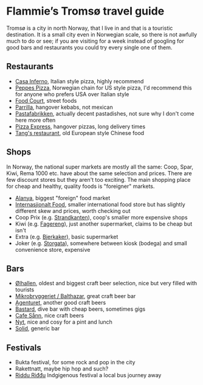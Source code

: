 # Flammie’s Tromsø travel guide

Tromsø is a city in north Norway, that I live in and that is a touristic
destination. It is a small city even in Norwegian scale, so there is not awfully
much to do or see; if you are visiting for a week instead of googling for good
bars and restaurants you could try every single one of them.

## Restaurants

* [Casa Inferno](CASA-INFERNO-Pizza-Restaurant.html), Italian style pizza,
  highly recommend
* [Peppes Pizza](Peppes-Pizza-Tromso.html), Norwegian chain for US style
  pizza, I'd recommend this for anyone who prefers USA over Italian style
* [Food Court](Food-Court-Tromso.html), street foods
* [Parrilla](Parrilla-Restaurant.html), hangover kebabs, not mexican
* [Pastafabrikken](Pastafabrikken.html), actually decent pastadishes, not sure
  why I don't come here more often
* [Pizza Express](Pizza-Express-Tromso.html), hangover pizzas, long delivery
  times
* [Tang's restaurant](Tang-s-restaurant.html), old European style Chinese food

## Shops

In Norway, the national super markets are mostly all the same: Coop, Spar, Kiwi,
Rema 1000 etc. have about the same selection and prices. There are few discount
stores but they aren't too exciting. The main shopping place for cheap and
healthy, quality foods is "foreigner" markets.

* [Alanya](Alanya-Import-Huseyin-Kartay.html), biggest "foreign" food market
* [Internasjionalt Food](International-Foodcenter-AS.html), smaller
  international food store but has slightly different skew and prices, worth
  checking out
* Coop Prix (e.g. [Strandkanten](Coop-Prix-Strandkanten-Nord.html)), coop's
  smaller more expensive shops
* Kiwi (e.g. [Fagereng](KIWI-Fagereng.html)), just another supermarket, claims
  to be cheap but isn't
* Extra (e.g. [Bjerkaker](Extra-Bjerkaker.html)), basic supermarket
* Joker (e.g. [Storgata](Joker-Storgata.html)), somewhere between kiosk (bodega)
  and small convenience store, expensive

## Bars

* [Ølhallen](Olhallen.html), oldest and biggest craft beer selection, nice but
  very filled with tourists
* [Mikrobryggeriet / Balthazar](Tromso-Mikrobryggeri-Balthazar-vinbar.html),
  great craft beer bar
* [Agenturet](Agenturet-Ol-og-Vinbar.html), another good craft beers
* [Bastard](Bastard-Bar.html), dive bar with cheap beers, sometimes gigs
* [Cafe Sånn](Cafe-Sann.html), nice craft beers
* [Nyt](Nyt.html), nice and cosy for a pint and lunch
* [Solid](Solid.html), generic bar

## Festivals

* Bukta festival, for some rock and pop in the city
* Rakettnatt, maybe hip hop and such?
* [Riddu Riđđu](Riddu-Riddu-Festivala.html) Indgigenous festival a local bus journey away

